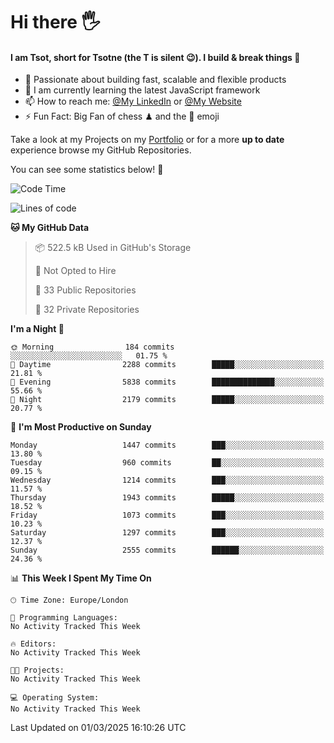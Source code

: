 # Hi there :raised_hand_with_fingers_splayed:
#### I am Tsot, short for Tsotne (the T is silent :wink:). I build & break things :space_invader:
- :telescope: Passionate about building fast, scalable and flexible products
- :seedling: I am currently learning the latest JavaScript framework 
- :mailbox: How to reach me: [@My LinkedIn](https://www.linkedin.com/in/tsotne-gvadzabia/) or [@My Website](https://tsotne.co.uk/contact)
- :zap: Fun Fact: Big Fan of chess ♟ and the 👾 emoji

Take a look at my Projects on my [Portfolio](https://tsotne.co.uk/) or for a more **up to date** experience browse my GitHub Repositories.

You can see some statistics below! :space_invader:
<!--START_SECTION:waka-->
![Code Time](http://img.shields.io/badge/Code%20Time-761%20hrs%202%20mins-blue)

![Lines of code](https://img.shields.io/badge/From%20Hello%20World%20I%27ve%20Written-7.2%20million%20lines%20of%20code-blue)

**🐱 My GitHub Data** 

> 📦 522.5 kB Used in GitHub's Storage 
 > 
> 🚫 Not Opted to Hire
 > 
> 📜 33 Public Repositories 
 > 
> 🔑 32 Private Repositories 
 > 
**I'm a Night 🦉** 

```text
🌞 Morning                184 commits         ░░░░░░░░░░░░░░░░░░░░░░░░░   01.75 % 
🌆 Daytime                2288 commits        █████░░░░░░░░░░░░░░░░░░░░   21.81 % 
🌃 Evening                5838 commits        ██████████████░░░░░░░░░░░   55.66 % 
🌙 Night                  2179 commits        █████░░░░░░░░░░░░░░░░░░░░   20.77 % 
```
📅 **I'm Most Productive on Sunday** 

```text
Monday                   1447 commits        ███░░░░░░░░░░░░░░░░░░░░░░   13.80 % 
Tuesday                  960 commits         ██░░░░░░░░░░░░░░░░░░░░░░░   09.15 % 
Wednesday                1214 commits        ███░░░░░░░░░░░░░░░░░░░░░░   11.57 % 
Thursday                 1943 commits        █████░░░░░░░░░░░░░░░░░░░░   18.52 % 
Friday                   1073 commits        ███░░░░░░░░░░░░░░░░░░░░░░   10.23 % 
Saturday                 1297 commits        ███░░░░░░░░░░░░░░░░░░░░░░   12.37 % 
Sunday                   2555 commits        ██████░░░░░░░░░░░░░░░░░░░   24.36 % 
```


📊 **This Week I Spent My Time On** 

```text
🕑︎ Time Zone: Europe/London

💬 Programming Languages: 
No Activity Tracked This Week

🔥 Editors: 
No Activity Tracked This Week

🐱‍💻 Projects: 
No Activity Tracked This Week

💻 Operating System: 
No Activity Tracked This Week
```


 Last Updated on 01/03/2025 16:10:26 UTC
<!--END_SECTION:waka-->
